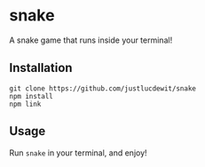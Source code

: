 # snake
A snake game that runs inside your terminal!

## Installation
```
git clone https://github.com/justlucdewit/snake
npm install
npm link
```

## Usage
Run `snake` in your terminal, and enjoy!
